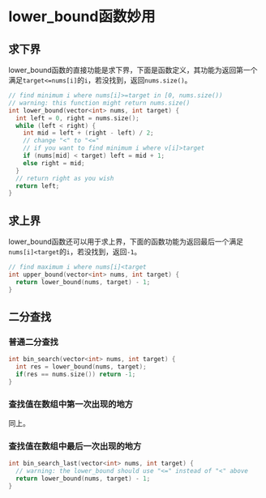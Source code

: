 # lower_bound函数妙用
## 求下界
lower_bound函数的直接功能是求下界，下面是函数定义，其功能为返回第一个满足`target<=nums[i]`的`i`，若没找到，返回`nums.size()`。
```cpp
// find minimum i where nums[i]>=target in [0, nums.size())
// warning: this function might return nums.size()
int lower_bound(vector<int> nums, int target) {
  int left = 0, right = nums.size();
  while (left < right) {
    int mid = left + (right - left) / 2;
    // change "<" to "<="
    // if you want to find minimum i where v[i]>target
    if (nums[mid] < target) left = mid + 1;
    else right = mid;
  }
  // return right as you wish
  return left;
}
```
## 求上界
lower_bound函数还可以用于求上界，下面的函数功能为返回最后一个满足`nums[i]<target`的`i`，若没找到，返回`-1`。
```cpp
// find maximum i where nums[i]<target
int upper_bound(vector<int> nums, int target) {
  return lower_bound(nums, target) - 1;
}
```
## 二分查找
### 普通二分查找
```cpp
int bin_search(vector<int> nums, int target) {
  int res = lower_bound(nums, target);
  if(res == nums.size()) return -1;
}
```
### 查找值在数组中第一次出现的地方
同上。
### 查找值在数组中最后一次出现的地方
```cpp
int bin_search_last(vector<int> nums, int target) {
  // warning: the lower_bound should use "<=" instead of "<" above
  return lower_bound(nums, target) - 1;
}
```

